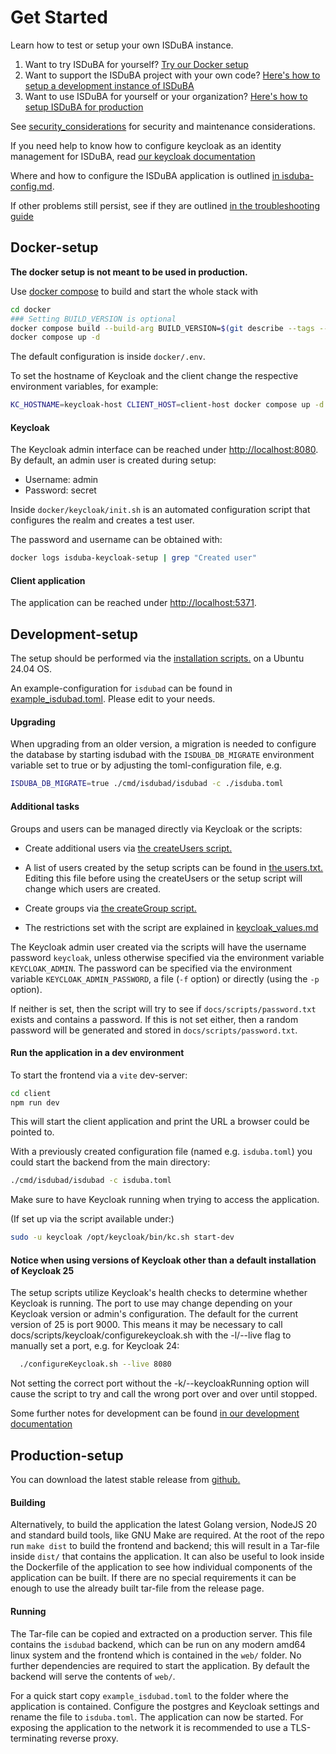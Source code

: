 <!--
 This file is Free Software under the Apache-2.0 License
 without warranty, see README.md and LICENSES/Apache-2.0.txt for details.

 SPDX-License-Identifier: Apache-2.0

 SPDX-FileCopyrightText: 2025 German Federal Office for Information Security (BSI) <https://www.bsi.bund.de>
 Software-Engineering: 2025 Intevation GmbH <https://intevation.de>
-->

# Get Started

Learn how to test or setup your own ISDuBA instance.

 1. Want to try ISDuBA for yourself? [Try our Docker setup](#docker-setup)
 2. Want to support the ISDuBA project with your own code? [Here's how to setup a development instance of ISDuBA](#development-setup)
 3. Want to use ISDuBA for yourself or your organization? [Here's how to setup ISDuBA for production](#production-setup)

See [security_considerations](./security_considerations.md) for security and maintenance considerations.

If you need help to know how to configure keycloak as an identity management for ISDuBA, read [our keycloak documentation](./keycloak.md)

Where and how to configure the ISDuBA application is outlined [in isduba-config.md](./isduba-config.md).

If other problems still persist, see if they are outlined [in the troubleshooting guide](./troubleshooting.md)

## Docker-setup

**The docker setup is not meant to be used in production.**

Use [docker compose](https://docs.docker.com/compose/install/) to build and start the whole stack with

```bash
cd docker
### Setting BUILD_VERSION is optional
docker compose build --build-arg BUILD_VERSION=$(git describe --tags --always)
docker compose up -d
```

The default configuration is inside `docker/.env`.

To set the hostname of Keycloak and the client change the respective environment variables, for example:

```bash
KC_HOSTNAME=keycloak-host CLIENT_HOST=client-host docker compose up -d
```

#### Keycloak

The Keycloak admin interface can be reached under <http://localhost:8080>.
By default, an admin user is created during setup:

- Username: admin
- Password: secret

Inside `docker/keycloak/init.sh` is an automated configuration script that configures the realm and creates a test user.

The password and username can be obtained with:

```bash
docker logs isduba-keycloak-setup | grep "Created user"
```

#### Client application

The application can be reached under <http://localhost:5371>.


## Development-setup

The setup should be performed via the [installation scripts.](./scripts/README.md) on a Ubuntu 24.04 OS.

An example-configuration for `isdubad` can be found in [example_isdubad.toml](./example_isdubad.toml). Please edit to your needs.


#### Upgrading
When upgrading from an older version, a migration is needed to 
configure the database by starting isdubad with the 
`ISDUBA_DB_MIGRATE` environment variable set to true or
by adjusting the toml-configuration file, e.g.

<!-- MARKDOWN-AUTO-DOCS:START (CODE:src=../docs/scripts/setup.sh&lines=53-53) -->
<!-- The below code snippet is automatically added from ../docs/scripts/setup.sh -->
```sh
ISDUBA_DB_MIGRATE=true ./cmd/isdubad/isdubad -c ./isduba.toml
```
<!-- MARKDOWN-AUTO-DOCS:END -->

#### Additional tasks

Groups and users can be managed directly via Keycloak or the scripts:

 - Create additional users via [the createUsers script.](./scripts/keycloak/createUsers.sh)
  - A list of users created by the setup scripts can be found in [the users.txt.](./developer/users.txt) Editing this file before using the createUsers or the setup script will change which users are created.

 - Create groups via [the createGroup script.](./scripts/keycloak/createGroup.sh)
  - The restrictions set with the script are explained in [keycloak_values.md](./keycloak_values.md)

The Keycloak admin user created via the scripts will
have the username password `keycloak`,
unless otherwise specified via the environment variable `KEYCLOAK_ADMIN`.
The password can be specified via the environment variable 
`KEYCLOAK_ADMIN_PASSWORD`, a file (`-f` option)
or directly (using the `-p` option).

If neither is set, then the script will try to see if
`docs/scripts/password.txt` exists and contains a password.
If this is not set either, then a random password will be generated
and stored in `docs/scripts/password.txt`.

#### Run the application in a dev environment

To start the frontend via a `vite` dev-server:

```bash
cd client
npm run dev
```

This will start the client application and
print the URL a browser could be pointed to.

With a previously created configuration file (named e.g. `isduba.toml`) you could start the backend from the main directory:

```bash
./cmd/isdubad/isdubad -c isduba.toml
```

Make sure to have Keycloak running when trying to access the application.

(If set up via the script available under:)
```bash
sudo -u keycloak /opt/keycloak/bin/kc.sh start-dev
```

#### Notice when using versions of Keycloak other than a default installation of Keycloak 25

The setup scripts utilize Keycloak's health checks to determine whether Keycloak is running. The port to use may change depending on your Keycloak version or admin's configuration.
The default for the current version of 25 is port 9000.
This means it may be necessary to call docs/scripts/keycloak/configurekeycloak.sh with the -l/--live flag to manually set a port, e.g. for Keycloak 24:

```bash
  ./configureKeycloak.sh --live 8080
```

Not setting the correct port without the -k/--keycloakRunning option will cause the script to try and call the wrong port over and over until stopped.

Some further notes for development can be found [in our development documentation](./development.md)

## Production-setup

You can download the latest stable release from [github.](https://github.com/ISDuBA/ISDuBA/releases/)

#### Building

Alternatively, to build the application the latest Golang version, NodeJS 20 and standard build
tools, like GNU Make are required. At the root of the repo run `make dist` to
build the frontend and backend; this will result in a Tar-file inside `dist/`
that contains the application. It can also be useful to look inside the
Dockerfile of the application to see how individual components of the
application can be built. If there are no special requirements it can be
enough to use the already built tar-file from the release page.

#### Running

The Tar-file can be copied and extracted on a production server. This file
contains the `isdubad` backend, which can be run on any modern amd64 linux
system and the frontend which is contained in the `web/` folder. No further
dependencies are required to start the application. By default the backend will
serve the contents of `web/`.

For a quick start copy `example_isdubad.toml` to the
folder where the application is contained. Configure the postgres and Keycloak
settings and rename the file to `isduba.toml`. The application can now be
started. For exposing the application to the network it is recommended to use
a TLS-terminating reverse proxy.
